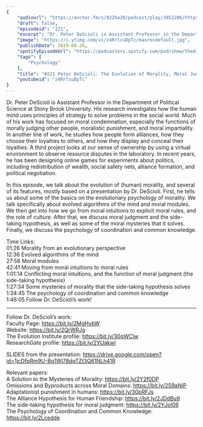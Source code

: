 ```yaml
---
{
	"audiourl": "https://anchor.fm/s/822ba20/podcast/play/3852286/https%3A%2F%2Fd3ctxlq1ktw2nl.cloudfront.net%2Fproduction%2F2019-6-13%2F18715805-44100-2-2783773ab16ea.m4a",
	"draft": false,
	"episodeid": "221",
	"excerpt": "Dr. Peter DeScioli is Assistant Professor in the Department of Political Science at Stony Brook University. His research investigates how the human mind uses principles of strategy to solve problems in the social world. Much of his work has focused on moral condemnation, especially the functions of morally judging other people, moralistic punishment, and moral impartiality. In another line of work, he studies how people form alliances, how they choose their loyalties to others, and how they display and conceal their loyalties. A third project looks at our sense of ownership by using a virtual environment to observe resource disputes in the laboratory. In recent years, he has been designing online games for experiments about politics, including redistribution of wealth, social safety nets, alliance formation, and political negotiation.",
	"image": "https://i.ytimg.com/vi/z4RrlcuDpTc/maxresdefault.jpg",
	"publishDate": 2019-08-26,
	"spotifyEpisodeUrl": "https://podcasters.spotify.com/pod/show/thedissenter/episodes/221-Peter-Descioli-The-Evolution-of-Morality--Moral-Judgment--And-Common-Knowledge-e4k2hu",
	"tags": [
		"Psychology"
	],
	"title": "#221 Peter DeScioli: The Evolution of Morality, Moral Judgment, and Common Knowledge",
	"youtubeid": "z4RrlcuDpTc"
}
---
```

Dr. Peter DeScioli is Assistant Professor in the Department of Political Science at Stony Brook University. His research investigates how the human mind uses principles of strategy to solve problems in the social world. Much of his work has focused on moral condemnation, especially the functions of morally judging other people, moralistic punishment, and moral impartiality. In another line of work, he studies how people form alliances, how they choose their loyalties to others, and how they display and conceal their loyalties. A third project looks at our sense of ownership by using a virtual environment to observe resource disputes in the laboratory. In recent years, he has been designing online games for experiments about politics, including redistribution of wealth, social safety nets, alliance formation, and political negotiation.

In this episode, we talk about the evolution of (human) morality, and several of its features, mostly based on a presentation by Dr. DeScioli. First, he tells us about some of the basics on the evolutionary psychology of morality. We talk specifically about evolved algorithms of the mind and moral modules. We then get into how we go from moral intuitions to explicit moral rules, and the role of culture. After that, we discuss moral judgment and the side-taking hypothesis, as well as some of the moral mysteries that it solves. Finally, we discuss the psychology of coordination and common knowledge.

Time Links:  
<time>01:26</time> Morality from an evolutionary perspective  
<time>12:36</time> Evolved algorithms of the mind  
<time>27:58</time> Moral modules                               
<time>42:41</time> Moving from moral intuitions to moral rules  
<time>1:01:14</time> Conflicting moral intuitions, and the function of moral judgment (the side-taking hypothesis)  
<time>1:27:34</time> Some mysteries of morality that the side-taking hypothesis solves  
<time>1:34:45</time> The psychology of coordination and common knowledge  
<time>1:46:05</time> Follow Dr. DeScioli’s work!

---

Follow Dr. DeScioli’s work:  
Faculty Page: https://bit.ly/2MgHvbW  
Website: https://bit.ly/2QrWRJg  
The Evolution Institute profile: https://bit.ly/30qWClw  
ResearchGate profile: https://bit.ly/2YUakwl

SLIDES from the presentation: https://drive.google.com/open?id=1jcDfpRm9U-Bq1Wi78dqTZt3Q61NLh41R

Relevant papers:  
A Solution to the Mysteries of Morality: https://bit.ly/2Y2f0DP  
Omissions and Byproducts across Moral Domains: https://bit.ly/2S9aNIP  
Adaptationist punishment in humans: https://bit.ly/30pRFJs  
The Alliance Hypothesis for Human Friendship: https://bit.ly/2JDdBu9  
The side-taking hypothesis for moral judgment: https://bit.ly/2YJol09  
The Psychology of Coordination and Common Knowledge: https://bit.ly/2Lcedde
